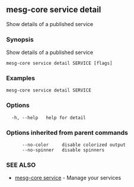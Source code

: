 ## mesg-core service detail

Show details of a published service

### Synopsis

Show details of a published service

```
mesg-core service detail SERVICE [flags]
```

### Examples

```
mesg-core service detail SERVICE
```

### Options

```
  -h, --help   help for detail
```

### Options inherited from parent commands

```
      --no-color     disable colorized output
      --no-spinner   disable spinners
```

### SEE ALSO

* [mesg-core service](mesg-core_service.md)	 - Manage your services

